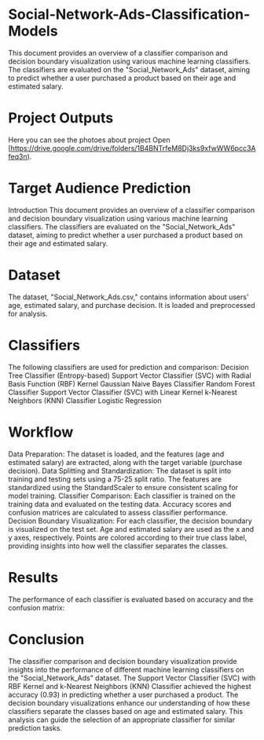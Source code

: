 # Social-Network-Ads-Classification-Models
This document provides an overview of a classifier comparison and decision boundary visualization using various machine learning classifiers. The classifiers are evaluated on the "Social_Network_Ads" dataset, aiming to predict whether a user purchased a product based on their age and estimated salary.

# Project Outputs
Here you can see the photoes about project Open [https://drive.google.com/drive/folders/1B4BNTrfeM8Dj3ks9xfwWW6pcc3Afeq3n).

# Target Audience Prediction
Introduction
This document provides an overview of a classifier comparison and decision boundary visualization using various machine learning classifiers. The classifiers are evaluated on the "Social_Network_Ads" dataset, aiming to predict whether a user purchased a product based on their age and estimated salary.

# Dataset
The dataset, "Social_Network_Ads.csv," contains information about users' age, estimated salary, and purchase decision. It is loaded and preprocessed for analysis.

# Classifiers
The following classifiers are used for prediction and comparison: Decision Tree Classifier (Entropy-based) Support Vector Classifier (SVC) with Radial Basis Function (RBF) Kernel Gaussian Naive Bayes Classifier Random Forest Classifier Support Vector Classifier (SVC) with Linear Kernel k-Nearest Neighbors (KNN) Classifier Logistic Regression

# Workflow
Data Preparation: The dataset is loaded, and the features (age and estimated salary) are extracted, along with the target variable (purchase decision). Data Splitting and Standardization: The dataset is split into training and testing sets using a 75-25 split ratio. The features are standardized using the StandardScaler to ensure consistent scaling for model training. Classifier Comparison: Each classifier is trained on the training data and evaluated on the testing data. Accuracy scores and confusion matrices are calculated to assess classifier performance. Decision Boundary Visualization: For each classifier, the decision boundary is visualized on the test set. Age and estimated salary are used as the x and y axes, respectively. Points are colored according to their true class label, providing insights into how well the classifier separates the classes.

# Results
The performance of each classifier is evaluated based on accuracy and the confusion matrix:

# Conclusion
The classifier comparison and decision boundary visualization provide insights into the performance of different machine learning classifiers on the "Social_Network_Ads" dataset. The Support Vector Classifier (SVC) with RBF Kernel and k-Nearest Neighbors (KNN) Classifier achieved the highest accuracy (0.93) in predicting whether a user purchased a product. The decision boundary visualizations enhance our understanding of how these classifiers separate the classes based on age and estimated salary. This analysis can guide the selection of an appropriate classifier for similar prediction tasks.
